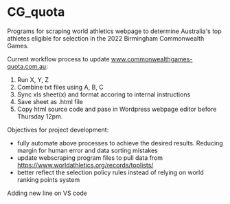 # CG_quota
Programs for scraping world athletics webpage to determine Australia's top athletes eligible for selection in the 2022 Birmingham Commonwealth Games. 

Current workflow process to update www.commonwealthgames-quota.com.au:
  1. Run X, Y, Z
  2. Combine txt files using A, B, C
  3. Sync xls sheet(x) and format accoring to internal instructions
  4. Save sheet as .html file 
  5. Copy html source code and pase in Wordpress webpage editor before Thursday 12pm.  


Objectives for project development:
  - fully automate above processes to achieve the desired results. Reducing margin for human error and data sorting mistakes
  - update webscraping program files to pull data from https://www.worldathletics.org/records/toplists/ 
  - better reflect the selection policy rules instead of relying on world ranking points system 

Adding new line on VS code